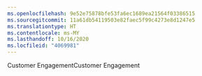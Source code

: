 ```yaml
---
ms.openlocfilehash: 9e52e75878bfe53fa6ec1689ea21564f03386515
ms.sourcegitcommit: 11a61db54119503e82faec5f99c4273e8d1247e5
ms.translationtype: HT
ms.contentlocale: ms-MY
ms.lasthandoff: 10/16/2020
ms.locfileid: "4069981"
---
```

<span data-ttu-id="dc82e-101">Customer Engagement</span><span class="sxs-lookup"><span data-stu-id="dc82e-101">Customer Engagement</span></span>